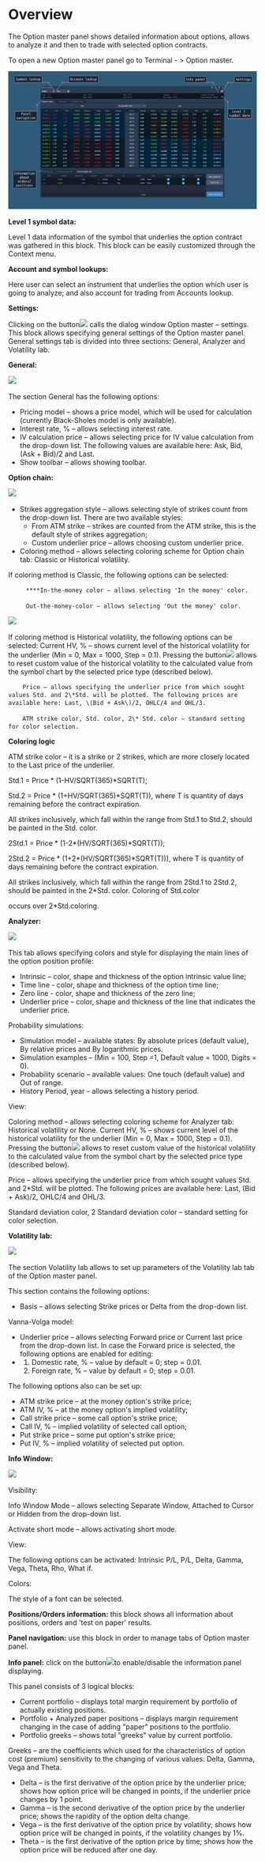 # Overview

The Option master panel shows detailed information about options, allows to analyze it and then to trade with selected option contracts.

To open a new Option master panel go to Terminal - > Option master.

![](<../../../../.gitbook/assets/option-master.-overview (1).jpg>)

**Level 1 symbol data:**

Level 1 data information of the symbol that underlies the option contract was gathered in this block. This block can be easily customized through the Context menu.

**Account and symbol lookups:**

Here user can select an instrument that underlies the option which user is going to analyze; and also account for trading from Accounts lookup.

**Settings:**

Clicking on the button![](<../../../../.gitbook/assets/screenshot\_1 (18) (2).png>) calls the dialog window Option master – settings. This block allows specifying general settings of the Option master panel. General settings tab is divided into three sections: General, Analyzer and Volatility lab.

**General:**

![](../../../../.gitbook/assets/general-opt-m.png)

The section General has the following options:

* Pricing model – shows a price model, which will be used for calculation (currently Black-Sholes model is only available).
* Interest rate, % – allows selecting interest rate.
* IV calculation price – allows selecting price for IV value calculation from the drop-down list. The following values are available here: Ask, Bid, (Ask + Bid)/2 and Last.
* Show toolbar – allows showing toolbar.

**Option chain:**

![](../../../../.gitbook/assets/opt-chain-opt.png)

* Strikes aggregation style – allows selecting style of strikes count from the drop-down list. There are two available styles:
  * From ATM strike – strikes are counted from the ATM strike, this is the default style of strikes aggregation;
  * Custom underlier price – allows choosing custom underlier price.
* Coloring method – allows selecting coloring scheme for Option chain tab: Classic or Historical volatility.

If coloring method is Classic, the following options can be selected:

```
     ****In-the-money color – allows selecting 'In the money' color.

     Out-the-money-color – allows selecting 'Out the money' color.
```

![](../../../../.gitbook/assets/histor-volat.png)

If coloring method is Historical volatility, the following options can be selected: Current HV, % – shows current level of the historical volatility for the underlier (Min = 0, Max = 1000, Step = 0.1). Pressing the button![](<../../../../.gitbook/assets/screenshot\_2 (8) (2).png>) allows to reset custom value of the historical volatility to the calculated value from the symbol chart by the selected price type (described below).

```
    Price – allows specifying the underlier price from which sought values Std. and 2\*Std. will be plotted. The following prices are available here: Last, \(Bid + Ask\)/2, OHLC/4 and OHL/3.

    ATM strike color, Std. color, 2\* Std. color – standard setting for color selection.
```

**Coloring logic**

ATM strike color – it is a strike or 2 strikes, which are more closely located to the Last price of the underlier.

Std.1 = Price \* (1-HV/SQRT(365)\*SQRT(T);

Std.2 = Price \* (1+HV/SQRT(365)\*SQRT(T)), where T is quantity of days remaining before the contract expiration.

All strikes inclusively, which fall within the range from Std.1 to Std.2, should be painted in the Std. color.

2Std.1 = Price \* (1-2\*(HV/SQRT(365)\*SQRT(T));

2Std.2 = Price \* (1+2\*(HV/SQRT(365)\*SQRT(T))), where T is quantity of days remaining before the contract expiration.

All strikes inclusively, which fall within the range from 2Std.1 to 2Std.2, should be painted in the 2\*Std. color. Coloring of Std.color

occurs over 2\*Std.coloring.

**Analyzer:**

![](<../../../../.gitbook/assets/screenshot\_3 (6).png>)

This tab allows specifying colors and style for displaying the main lines of the option position profile:

* Intrinsic – color, shape and thickness of the option intrinsic value line;
* Time line - color, shape and thickness of the option time line;
* Zero line - color, shape and thickness of the zero line;
* Underlier price – color, shape and thickness of the line that indicates the underlier price.

Probability simulations:

* Simulation model – available states: By absolute prices (default value), By relative prices and By logarithmic prices.
* Simulation examples – (Min = 100, Step =1, Default value = 1000, Digits = 0).
* Probability scenario – available values: One touch (default value) and Out of range.
* History Period, year – allows selecting a history period.

View:

Coloring method – allows selecting coloring scheme for Analyzer tab: Historical volatility or None. Current HV, % – shows current level of the historical volatility for the underlier (Min = 0, Max = 1000, Step = 0.1). Pressing the button![](<../../../../.gitbook/assets/screenshot\_2 (8) (2) (1).png>) allows to reset custom value of the historical volatility to the calculated value from the symbol chart by the selected price type (described below).

Price – allows specifying the underlier price from which sought values Std. and 2\*Std. will be plotted. The following prices are available here: Last, (Bid + Ask)/2, OHLC/4 and OHL/3.

Standard deviation color, 2 Standard deviation color – standard setting for color selection.

**Volatility lab:**

![](../../../../.gitbook/assets/volat-lab.png)

The section Volatility lab allows to set up parameters of the Volatility lab tab of the Option master panel.

This section contains the following options:

* Basis – allows selecting Strike prices or Delta from the drop-down list.

Vanna-Volga model:

* Underlier price – allows selecting Forward price or Current last price from the drop-down list. In case the Forward price is selected, the following options are enabled for editing:
*
  1. Domestic rate, % – value by default = 0; step = 0.01.
  2. Foreign rate, % – value by default = 0; step = 0.01.

The following options also can be set up:

* ATM strike price – at the money option's strike price;
* ATM IV, % – at the money option's implied volatility;
* Call strike price – some call option's strike price;
* Call IV, % – implied volatility of selected call option;
* Put strike price – some put option's strike price;
* Put IV, % – implied volatility of selected put option.

**Info Window:**

![](../../../../.gitbook/assets/visibil.png)

Visibility:

Info Window Mode – allows selecting Separate Window, Attached to Cursor or Hidden from the drop-down list.

Activate short mode – allows activating short mode.

View:

The following options can be activated: Intrinsic P/L, P/L, Delta, Gamma, Vega, Theta, Rho, What if.

Colors:

The style of a font can be selected.

**Positions/Orders information:** this block shows all information about positions, orders and 'test on paper' results.

**Panel navigation:** use this block in order to manage tabs of Option master panel.

**Info panel:** click on the button![](../../../../.gitbook/assets/info-panel.png)to enable/disable the information panel displaying.

This panel consists of 3 logical blocks:

* Current portfolio – displays total margin requirement by portfolio of actually existing positions.
* Portfolio + Analyzed paper positions – displays margin requirement changing in the case of adding "paper" positions to the portfolio.
* Portfolio greeks – shows total "greeks" value by current portfolio.

Greeks – are the coefficients which used for the characteristics of option cost (premium) sensitivity to the changing of various values: Delta, Gamma, Vega and Theta.

* Delta – is the first derivative of the option price by the underlier price; shows how option price will be changed in points, if the underlier price changes by 1 point.
* Gamma – is the second derivative of the option price by the underlier price; shows the rapidity of the option delta change.
* Vega – is the first derivative of the option price by volatility; shows how option price will be changed in points, if the volatility changes by 1%.
* Theta – is the first derivative of the option price by time; shows how the option price will be reduced after one day.
